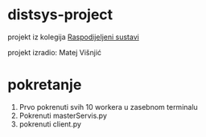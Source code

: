 # distsys-project

projekt iz kolegija [Raspodijeljeni sustavi](https://e-ucenje.unipu.hr/course/view.php?id=6476)

projekt izradio: Matej Višnjić

# pokretanje

1. Prvo pokrenuti svih 10 workera u zasebnom terminalu
2. Pokrenuti masterServis.py
3. pokrenuti client.py
